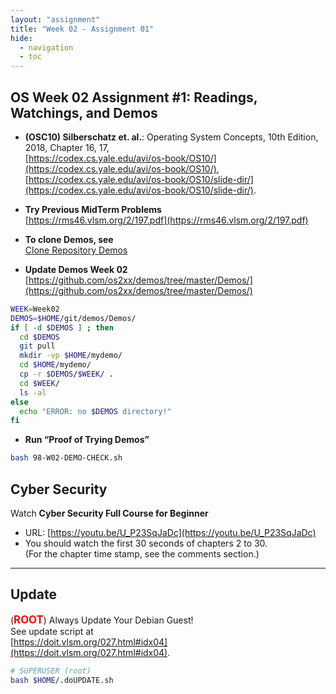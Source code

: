 ```yaml
---
layout: "assignment"
title: "Week 02 - Assignment 01"
hide:
  - navigation
  - toc
---
```


## OS Week 02 Assignment #1: Readings, Watchings, and Demos

* **(OSC10) Silberschatz et. al.**: Operating System Concepts, 10th Edition, 2018, Chapter 16, 17,  
  [https://codex.cs.yale.edu/avi/os-book/OS10/](https://codex.cs.yale.edu/avi/os-book/OS10/),  
  [https://codex.cs.yale.edu/avi/os-book/OS10/slide-dir/](https://codex.cs.yale.edu/avi/os-book/OS10/slide-dir/).

* **Try Previous MidTerm Problems**  
  [https://rms46.vlsm.org/2/197.pdf](https://rms46.vlsm.org/2/197.pdf)

* **To clone Demos, see**  
  [Clone Repository Demos](https://demos.vlsm.org/W01-05.html#idx003)

* **Update Demos Week 02**  
  [https://github.com/os2xx/demos/tree/master/Demos/](https://github.com/os2xx/demos/tree/master/Demos/)

```bash
WEEK=Week02
DEMOS=$HOME/git/demos/Demos/
if [ -d $DEMOS ] ; then
  cd $DEMOS
  git pull
  mkdir -vp $HOME/mydemo/
  cd $HOME/mydemo/
  cp -r $DEMOS/$WEEK/ .
  cd $WEEK/
  ls -al
else
  echo "ERROR: no $DEMOS directory!"
fi
```

* **Run “Proof of Trying Demos”**

```bash
bash 98-W02-DEMO-CHECK.sh
```

## Cyber Security

Watch **Cyber Security Full Course for Beginner**  
* URL: [https://youtu.be/U_P23SqJaDc](https://youtu.be/U_P23SqJaDc)  
* You should watch the first 30 seconds of chapters 2 to 30.  
  (For the chapter time stamp, see the comments section.)

---

## Update

(<span style="color:red; font-weight:bold; font-size:larger;">ROOT</span>) Always Update Your Debian Guest!  
See update script at  
[https://doit.vlsm.org/027.html#idx04](https://doit.vlsm.org/027.html#idx04).

```bash
# SUPERUSER (root)
bash $HOME/.doUPDATE.sh
```
